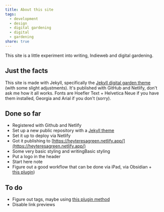 ```yaml
---
title: About this site
tags:
  - development
  - design
  - digital gardening
  - digital
  - gardening
share: true
---
```



This site is a little experiment into writing, Indieweb and digital gardening. 

## Just the facts
This site is made with Jekyll, specifically the [Jekyll digital garden theme](https://maximevaillancourt.com/blog/setting-up-your-own-digital-garden-with-jekyll) (with some slight adjustments).
It's published with GitHub and Netlify, don't ask me how it all works.
Fonts are Hoefler Text + Helvetica Neue if you have them installed, Georgia and Arial if you don't (sorry).

## Done so far
* Registered with Github and Netlify
* Set up a new public repository with a [Jekyll theme](https://maximevaillancourt.com/blog/setting-up-your-own-digital-garden-with-jekyll)
* Set it up to deploy via Netlify
* Got it publishing to [https://heyteresagreen.netlify.app/](https://heyteresagreen.netlify.app/)
* Some very basic styling and writingBasic styling
* Put a logo in the header
* Start here note
* Figure out a good workflow that can be done via iPad, via Obsidian + [this plugin](https://github.com/ObsidianPublisher/obsidian-github-publisher))

## To do
* Figure out tags, maybe using [this plugin method](https://uhded.com/automatic-jekyll-categories-page)
* Disable link previews